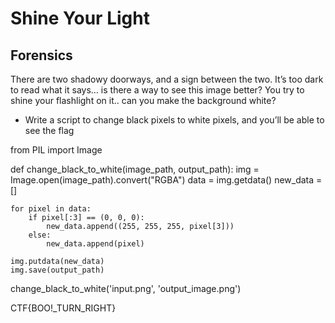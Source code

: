 # Shine Your Light
## Forensics

There are two shadowy doorways, and a sign between the two. It’s too dark to read what it says… is there a way to see this image better? You try to shine your flashlight on it.. can you make the background white?

- Write a script to change black pixels to white pixels, and you’ll be able to see the flag

from PIL import Image

def change_black_to_white(image_path, output_path):
    img = Image.open(image_path).convert("RGBA")
    data = img.getdata()
    new_data = []

    for pixel in data:
        if pixel[:3] == (0, 0, 0):
            new_data.append((255, 255, 255, pixel[3]))
        else:
            new_data.append(pixel)

    img.putdata(new_data)
    img.save(output_path)

change_black_to_white('input.png', 'output_image.png')


CTF{BOO!\_TURN_RIGHT}
